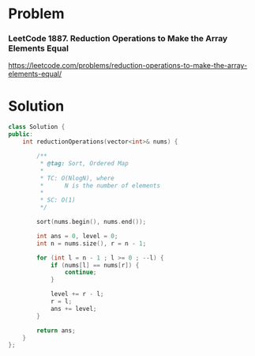 
# Problem
### LeetCode 1887. Reduction Operations to Make the Array Elements Equal
https://leetcode.com/problems/reduction-operations-to-make-the-array-elements-equal/

# Solution
```c++
class Solution {
public:
    int reductionOperations(vector<int>& nums) {

        /**
         * @tag: Sort, Ordered Map
         *
         * TC: O(NlogN), where
         *      N is the number of elements
         *
         * SC: O(1)
         */

        sort(nums.begin(), nums.end());

        int ans = 0, level = 0;
        int n = nums.size(), r = n - 1;

        for (int l = n - 1 ; l >= 0 ; --l) {
            if (nums[l] == nums[r]) {
                continue;
            }

            level += r - l;
            r = l;
            ans += level;
        }

        return ans;
    }
};
```
